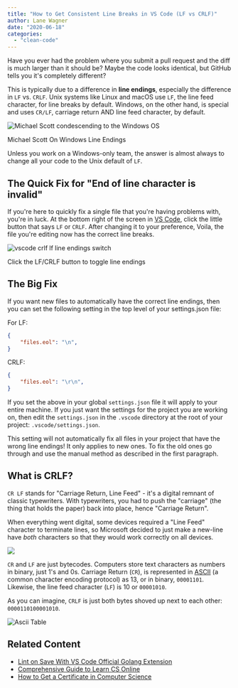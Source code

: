 ```yaml
---
title: "How to Get Consistent Line Breaks in VS Code (LF vs CRLF)"
author: Lane Wagner
date: "2020-06-18"
categories: 
  - "clean-code"
---
```


Have you ever had the problem where you submit a pull request and the diff is much larger than it should be? Maybe the code looks identical, but GitHub tells you it's completely different?

This is typically due to a difference in **line endings**, especially the difference in `LF` vs. `CRLF`. Unix systems like Linux and macOS use `LF`, the line feed character, for line breaks by default. Windows, on the other hand, is special and uses `CR/LF`, carriage return AND line feed character, by default.

![Michael Scott condescending to the Windows OS](/img/12bb747ebc3c94d638257f18ab25d307-300x244.jpg)

Michael Scott On Windows Line Endings

Unless you work on a Windows-only team, the answer is almost always to change all your code to the Unix default of `LF`.

## The Quick Fix for "End of line character is invalid"

If you're here to quickly fix a single file that you're having problems with, you're in luck. At the bottom right of the screen in [VS Code](https://code.visualstudio.com/), click the little button that says `LF` or `CRLF`. After changing it to your preference, Voila, the file you're editing now has the correct line breaks.

![vscode crlf lf line endings switch](/img/vscode-crlf-lf-line-endings-switch.jpg)

Click the LF/CRLF button to toggle line endings

## The Big Fix

If you want new files to automatically have the correct line endings, then you can set the following setting in the top level of your settings.json file:

For LF:

```json
{
    "files.eol": "\n",
}
```

CRLF:

```json
{
    "files.eol": "\r\n",
}
```

If you set the above in your global `settings.json` file it will apply to your entire machine. If you just want the settings for the project you are working on, then edit the `settings.json` in the `.vscode` directory at the root of your project: `.vscode/settings.json`.

This setting will not automatically fix all files in your project that have the wrong line endings! It only applies to new ones. To fix the old ones go through and use the manual method as described in the first paragraph.

## What is CRLF?

`CR LF` stands for "Carriage Return, Line Feed" - it's a digital remnant of classic typewriters. With typewriters, you had to push the "carriage" (the thing that holds the paper) back into place, hence "Carriage Return".

When everything went digital, some devices required a "Line Feed" character to terminate lines, so Microsoft decided to just make a new-line have _both_ characters so that they would work correctly on all devices.

![](/img/typewriter-form-unsplash-with-carriage-300x200.jpeg)

`CR` and `LF` are just bytecodes. Computers store text characters as numbers in binary, just 1's and 0s. Carriage Return (`CR`), is represented in [ASCII](https://en.wikipedia.org/wiki/ASCII) (a common character encoding protocol) as 13, or in binary, `00001101`. Likewise, the line feed character (`LF`) is 10 or `00001010`.

As you can imagine, `CRLF` is just both bytes shoved up next to each other: `0000110100001010`.

![Ascii Table](/img/asciifull.gif)

## Related Content

- [Lint on Save With VS Code Official Golang Extension](https://qvault.io/2020/06/30/lint-on-save-with-vs-code-official-golang-extension/)
- [Comprehensive Guide to Learn CS Online](https://qvault.io/2020/11/18/comprehensive-guide-to-learn-computer-science-online/)
- [How to Get a Certificate in Computer Science](https://qvault.io/2020/12/15/a-certificate-in-computer-science-2021-guide/)
